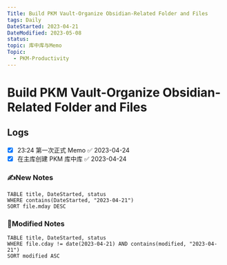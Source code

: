 ```yaml
---
Title: Build PKM Vault-Organize Obsidian-Related Folder and Files
tags: Daily
DateStarted: 2023-04-21
DateModified: 2023-05-08
status:
topic: 库中库与Memo
Topic:
  - PKM-Productivity
---
```


# Build PKM Vault-Organize Obsidian-Related Folder and Files

## Logs

- [x] 23:24 第一次正式 Memo ✅ 2023-04-24
- [x] 在主库创建 PKM 库中库 ✅ 2023-04-24

### ✍️New Notes

```dataview
TABLE title, DateStarted, status
WHERE contains(DateStarted, "2023-04-21")
SORT file.mday DESC
```

### 📝Modified Notes

```dataview
TABLE title, DateStarted, status
WHERE file.cday != date(2023-04-21) AND contains(modified, "2023-04-21")
SORT modified ASC
```
